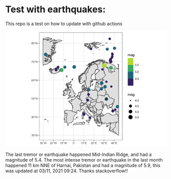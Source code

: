 <!-- README.md is generated from README.Rmd. Please edit that file -->

Test with earthquakes:
======================

This repo is a test on how to update with github actions

![](man/figures/README-unnamed-chunk-2-1.png)

The last tremor or earthquake happened Mid-Indian Ridge, and had a
magnitude of 5.4. The most intense tremor or earthquake in the last
month happened 11 km NNE of Harnai, Pakistan and had a magnitude of 5.9,
this was updated at 03/11, 2021 09:24. Thanks stackoverflow!!
